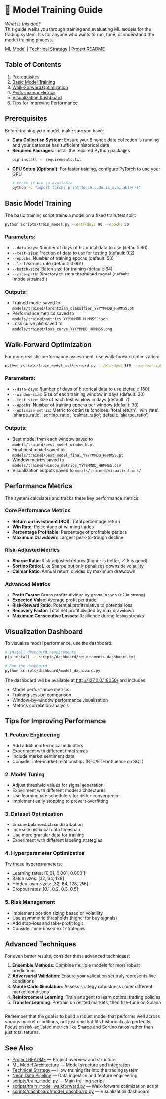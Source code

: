 # 🧠 Model Training Guide

*What is this doc?*  
This guide walks you through training and evaluating ML models for the trading system. It's for anyone who wants to run, tune, or understand the model training process.

[ML Model](ML_MODEL.md) | [Technical Strategy](TECHNICAL_STRATEGY.md) | [Project README](../README.md)

## Table of Contents
1. [Prerequisites](#prerequisites)
2. [Basic Model Training](#basic-model-training)
3. [Walk-Forward Optimization](#walk-forward-optimization)
4. [Performance Metrics](#performance-metrics)
5. [Visualization Dashboard](#visualization-dashboard)
6. [Tips for Improving Performance](#tips-for-improving-performance)

## Prerequisites

Before training your model, make sure you have:

- **Data Collection System**: Ensure your Binance data collection is running and your database has sufficient historical data
- **Required Packages**: Install the required Python packages
  ```bash
  pip install -r requirements.txt
  ```
- **GPU Setup (Optional)**: For faster training, configure PyTorch to use your GPU
  ```bash
  # Check if GPU is available
  python -c "import torch; print(torch.cuda.is_available())"
  ```

## Basic Model Training

The basic training script trains a model on a fixed train/test split:

```bash
python scripts/train_model.py --data-days 90 --epochs 50
```

### Parameters:

- `--data-days`: Number of days of historical data to use (default: 90)
- `--test-size`: Fraction of data to use for testing (default: 0.2)
- `--epochs`: Number of training epochs (default: 50)
- `--lr`: Learning rate (default: 0.001)
- `--batch-size`: Batch size for training (default: 64)
- `--save-path`: Directory to save the trained model (default: 'models/trained')

### Outputs:

- Trained model saved to `models/trained/lorentzian_classifier_YYYYMMDD_HHMMSS.pt`
- Performance metrics saved to `models/trained/metrics_YYYYMMDD_HHMMSS.json`
- Loss curve plot saved to `models/trained/loss_curve_YYYYMMDD_HHMMSS.png`

## Walk-Forward Optimization

For more realistic performance assessment, use walk-forward optimization:

```bash
python scripts/train_model_walkforward.py --data-days 180 --window-size 30 --test-size 7 --optimize-metric sharpe_ratio
```

### Parameters:

- `--data-days`: Number of days of historical data to use (default: 180)
- `--window-size`: Size of each training window in days (default: 30)
- `--test-size`: Size of each test window in days (default: 7)
- `--epochs`: Number of training epochs per window (default: 30)
- `--optimize-metric`: Metric to optimize (choices: 'total_return', 'win_rate', 'sharpe_ratio', 'sortino_ratio', 'calmar_ratio'; default: 'sharpe_ratio')

### Outputs:

- Best model from each window saved to `models/trained/best_model_window_N.pt`
- Final best model saved to `models/trained/best_model_final_YYYYMMDD_HHMMSS.pt`
- Window metrics saved to `models/trained/window_metrics_YYYYMMDD_HHMMSS.csv`
- Visualization outputs saved to `models/trained/visualizations/`

## Performance Metrics

The system calculates and tracks these key performance metrics:

### Core Performance Metrics
- **Return on Investment (ROI)**: Total percentage return
- **Win Rate**: Percentage of winning trades
- **Percentage Profitable**: Percentage of profitable periods
- **Maximum Drawdown**: Largest peak-to-trough decline

### Risk-Adjusted Metrics
- **Sharpe Ratio**: Risk-adjusted returns (higher is better, >1.5 is good)
- **Sortino Ratio**: Like Sharpe but only penalizes downside volatility
- **Calmar Ratio**: Annual return divided by maximum drawdown

### Advanced Metrics
- **Profit Factor**: Gross profits divided by gross losses (>2 is strong)
- **Expected Value**: Average profit per trade
- **Risk-Reward Ratio**: Potential profit relative to potential loss
- **Recovery Factor**: Total net profit divided by max drawdown
- **Maximum Consecutive Losses**: Resilience during losing streaks

## Visualization Dashboard

To visualize model performance, use the dashboard:

```bash
# Install dashboard requirements
pip install -r scripts/dashboard/requirements-dashboard.txt

# Run the dashboard
python scripts/dashboard/model_dashboard.py
```

The dashboard will be available at http://127.0.0.1:8050/ and includes:
- Model performance metrics
- Training session comparison
- Window-by-window performance visualization
- Metrics correlation analysis

## Tips for Improving Performance

### 1. Feature Engineering
- Add additional technical indicators
- Experiment with different timeframes
- Include market sentiment data
- Consider inter-market relationships (BTC/ETH influence on SOL)

### 2. Model Tuning
- Adjust threshold values for signal generation
- Experiment with different model architectures
- Use learning rate schedulers for better convergence
- Implement early stopping to prevent overfitting

### 3. Dataset Optimization
- Ensure balanced class distribution
- Increase historical data timespan
- Use more granular data for training
- Experiment with different labeling strategies

### 4. Hyperparameter Optimization
Try these hyperparameters:
- Learning rates: [0.01, 0.001, 0.0001]
- Batch sizes: [32, 64, 128]
- Hidden layer sizes: [32, 64, 128, 256]
- Dropout rates: [0.1, 0.2, 0.3, 0.5]

### 5. Risk Management
- Implement position sizing based on volatility
- Use asymmetric thresholds (higher for buy signals)
- Add stop-loss and take-profit logic
- Consider time-based exit strategies

## Advanced Techniques

For even better results, consider these advanced techniques:

1. **Ensemble Methods**: Combine multiple models for more robust predictions
2. **Adversarial Validation**: Ensure your validation set truly represents live conditions
3. **Monte Carlo Simulation**: Assess strategy robustness under different market conditions
4. **Reinforcement Learning**: Train an agent to learn optimal trading policies
5. **Transfer Learning**: Pretrain on related markets, then fine-tune on Solana

---

Remember that the goal is to build a robust model that performs well across various market conditions, not just one that fits historical data perfectly. Focus on risk-adjusted metrics like Sharpe and Sortino ratios rather than just total returns. 

## See Also
- [Project README](../README.md) — Project overview and structure
- [ML Model Architecture](ML_MODEL.md) — Model structure and integration
- [Technical Strategy](TECHNICAL_STRATEGY.md) — How training fits into the trading system
- [Neon Data Pipeline](NEON_PIPELINE.md) — Data ingestion and feature engineering
- [scripts/train_model.py](../scripts/train_model.py) — Main training script
- [scripts/train_model_walkforward.py](../scripts/train_model_walkforward.py) — Walk-forward optimization script
- [scripts/dashboard/model_dashboard.py](../scripts/dashboard/model_dashboard.py) — Visualization dashboard 